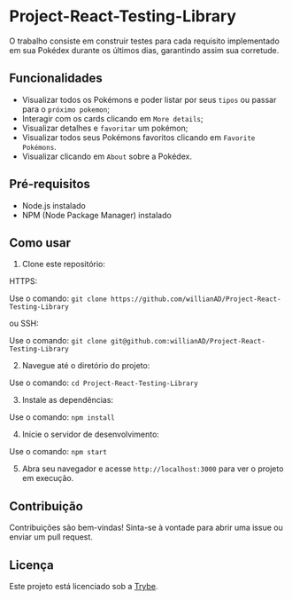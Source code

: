 # Project-React-Testing-Library

O trabalho consiste em construir testes para cada requisito implementado em sua Pokédex durante os últimos dias, garantindo assim sua corretude.

## Funcionalidades

- Visualizar todos os Pokémons e poder listar por seus `tipos` ou passar para o `próximo pokemon`;
- Interagir com os cards clicando em `More details`;
- Visualizar detalhes e `favoritar` um pokémon;
- Visualizar todos seus Pokémons favoritos clicando em `Favorite Pokémons`.
- Visualizar clicando em `About` sobre a Pokédex.

## Pré-requisitos

- Node.js instalado
- NPM (Node Package Manager) instalado

## Como usar

1. Clone este repositório:

HTTPS:

Use o comando: `git clone https://github.com/willianAD/Project-React-Testing-Library`

ou SSH:

Use o comando: `git clone git@github.com:willianAD/Project-React-Testing-Library`



2. Navegue até o diretório do projeto:

Use o comando: `cd Project-React-Testing-Library`



3. Instale as dependências:

Use o comando: `npm install`



4. Inicie o servidor de desenvolvimento:

Use o comando: `npm start`



5. Abra seu navegador e acesse `http://localhost:3000` para ver o projeto em execução.

## Contribuição

Contribuições são bem-vindas! Sinta-se à vontade para abrir uma issue ou enviar um pull request.

## Licença

Este projeto está licenciado sob a [Trybe](https://www.betrybe.com/).

